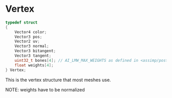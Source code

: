# Vertex

```c++
typedef struct
{
    Vector4 color;
    Vector3 pos;
    Vector2 uv;
    Vector3 normal;
    Vector3 bitangent;
    Vector3 tangent;
    uint32_t bones[4]; // AI_LMW_MAX_WEIGHTS as defined in <assimp/postprocess.h>
    float weights[4];
} Vertex;
```

This is the vertex structure that most meshes use.

NOTE: weights have to be normalized